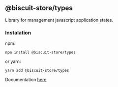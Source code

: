## @biscuit-store/types

Library for management javascript application states.

### Instalation 

npm:
```
npm install @biscuit-store/types
```
or yarn:
```
yarn add @biscuit-store/types
```

Documentation [here](https://github.com/Biscuit-javascript/biscuit-store)